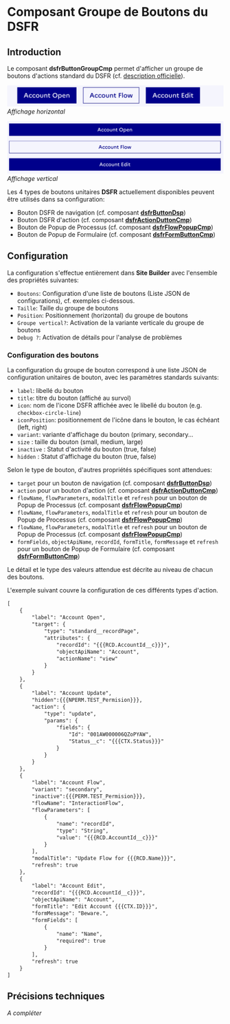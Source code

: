# Composant Groupe de Boutons du **DSFR**

## Introduction

Le composant **dsfrButtonGroupCmp** permet d'afficher un groupe de boutons d'actions standard du DSFR (cf. [description officielle](https://www.systeme-de-design.gouv.fr/elements-d-interface/composants/groupe-de-boutons)).

![Inline display](/media/dsfrActionListCmp.png)
_Affichage horizontal_

![Stacked display](/media/dsfrActionListCmpNarrow.png)
_Affichage vertical_


Les 4 types de boutons unitaires **DSFR** actuellement disponibles peuvent être utilisés dans sa configuration:
* Bouton DSFR de navigation (cf. composant **[dsfrButtonDsp](/help/dsfrButtonDsp.md)**)
* Bouton DSFR d'action (cf. composant **[dsfrActionDuttonCmp](/help/dsfrActionDuttonCmp.md)**)
* Bouton de Popup de Processus (cf. composant **[dsfrFlowPopupCmp](/help/dsfrFlowPopupCmp.md)**)
* Bouton de Popup de Formulaire (cf. composant **[dsfrFormButtonCmp](/help/dsfrFormButtonCmp.md)**)


## Configuration

La configuration s'effectue entièrement dans **Site Builder** avec l'ensemble des propriétés suivantes:
* `Boutons`: Configuration d'une liste de boutons (Liste JSON de configurations), cf. exemples ci-dessous.
* `Taille`: Taille du groupe de boutons
* `Position`: Positionnement (horizontal) du groupe de boutons
* `Groupe vertical?`: Activation de la variante verticale du groupe de boutons
* `Debug ?`: Activation de détails pour l'analyse de problèmes



### Configuration des boutons

La configuration du groupe de bouton correspond à une liste JSON de configuration unitaires de bouton,
avec les paramètres standards suivants:
* `label`: libellé du bouton
* `title`: titre du bouton (affiché au survol)
* `icon`: nom de l'icone DSFR affichée avec le libellé du bouton (e.g. `checkbox-circle-line`)
* `iconPosition`: positionnement de l'icône dans le bouton, le cas échéant (left, right)
* `variant`: variante d'affichage du bouton (primary, secondary...
* `size` : taille du bouton (small, medium, large)
* `inactive` : Statut d'activité du bouton (true, false)
* `hidden` : Statut d'affichage du bouton (true, false)

Selon le type de bouton, d'autres propriétés spécifiques sont attendues:
* `target` pour un bouton de navigation (cf. composant **[dsfrButtonDsp](/help/dsfrButtonDsp.md)**)
* `action` pour un bouton d'action (cf. composant **[dsfrActionDuttonCmp](/help/dsfrActionDuttonCmp.md)**)
* `flowName`, `flowParameters`, `modalTitle` et `refresh` pour un bouton de Popup de Processus (cf. composant **[dsfrFlowPopupCmp](/help/dsfrFlowPopupCmp.md)**) 
* `flowName`, `flowParameters`, `modalTitle` et `refresh` pour un bouton de Popup de Processus (cf. composant **[dsfrFlowPopupCmp](/help/dsfrFlowPopupCmp.md)**) 
* `flowName`, `flowParameters`, `modalTitle` et `refresh` pour un bouton de Popup de Processus (cf. composant **[dsfrFlowPopupCmp](/help/dsfrFlowPopupCmp.md)**) 
* `formFields`, `objectApiName`, `recordId`, `formTitle`, `formMessage` et `refresh` pour un bouton de Popup de Formulaire (cf. composant **[dsfrFormButtonCmp](/help/dsfrFormButtonCmp.md)**)

Le détail et le type des valeurs attendue est décrite au niveau de chacun des boutons.


L'exemple suivant couvre la configuration de ces différents types d'action.
```
[
    {
        "label": "Account Open",
        "target": {
            "type": "standard__recordPage",
            "attributes": {
                "recordId": "{{{RCD.AccountId__c}}}",
                "objectApiName": "Account",
                "actionName": "view"
            }
        }
    },
    {
        "label": "Account Update",
        "hidden":{{{NPERM.TEST_Permision}}},
        "action": {
            "type": "update",
            "params": {
                "fields": {
                    "Id": "001AW000006QZoPYAW",
                    "Status__c": "{{{CTX.Status}}}"
                }
            }
        }
    },
    {
        "label": "Account Flow",
        "variant": "secondary",
        "inactive":{{{PERM.TEST_Permision}}},
        "flowName": "InteractionFlow",
        "flowParameters": [
            {
                "name": "recordId",
                "type": "String",
                "value": "{{{RCD.AccountId__c}}}"
            }
        ],
        "modalTitle": "Update Flow for {{{RCD.Name}}}",
        "refresh": true
    },
    {
        "label": "Account Edit",
        "recordId": "{{{RCD.AccountId__c}}}",
        "objectApiName": "Account",
        "formTitle": "Edit Account {{{CTX.ID}}}",
        "formMessage": "Beware.",
        "formFields": [
            {
                "name": "Name",
                "required": true
            }
        ],
        "refresh": true
    }
]
```

## Précisions techniques

_A compléter_

